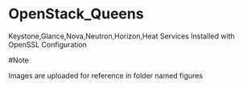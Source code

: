 # OpenStack_Queens
Keystone,Glance,Nova,Neutron,Horizon,Heat Services Installed with OpenSSL Configuration 

#Note

Images are uploaded for reference in folder named figures
